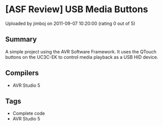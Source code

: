 # [ASF Review] USB Media Buttons

Uploaded by jimboj on 2011-09-07 10:20:00 (rating 0 out of 5)

## Summary

A simple project using the AVR Software Framework. It uses the QTouch buttons on the UC3C-EK to control media playback as a USB HID device.

## Compilers

- AVR Studio 5

## Tags

- Complete code
- AVR Studio 5

